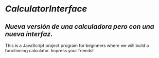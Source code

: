 # **_CalculatorInterface_**

## **_Nueva versión de una calculadora pero con una nueva interfaz._**

This is a JavaScript project program for beginners where we will build a functioning calculator. Impress your friends!
